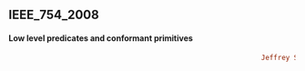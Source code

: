 ## IEEE_754_2008
#### Low level predicates and conformant primitives  
```ruby
                                                              Jeffrey Sarnoff © 2016-Mar-22 at New York
```


